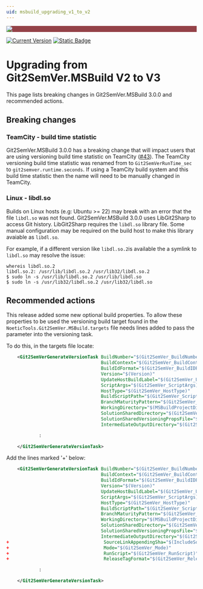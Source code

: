 ```yaml
---
uid: msbuild_upgrading_v1_to_v2
---
```


<div style="background-color:#944248;padding:0px;margin-bottom:0.5em">
  <img src="https://noetictools.github.io/Git2SemVer.MSBuild/Images/Git2SemVer_banner_840x70.png"/>
</div>

[![Current Version](https://img.shields.io/nuget/v/NoeticTools.Git2SemVer.MSBuild?label=Git2SemVer.MSBuild)](https://www.nuget.org/packages/NoeticTools.Git2SemVer.MsBuild)
<a href="https://github.com/NoeticTools/Git2SemVer">
  ![Static Badge](https://img.shields.io/badge/GitHub%20project-944248?logo=github)
</a>


# Upgrading from Git2SemVer.MSBuild V2 to V3

This page lists breaking changes in Git2SemVer.MSBuild 3.0.0 and recommended actions.

## Breaking changes

### TeamCity - build time statistic

Git2SemVer.MSBuild 3.0.0 has a breaking change that will impact users that are using versioning build time statistic on TeamCity ([#43](https://github.com/NoeticTools/Git2SemVer.Core/issues/43)).
The TeamCity versioning build time statistic was renamed from to `Git2SemVerRunTime_sec` to `git2semver.runtime.seconds`.
If using a TeamCity build system and this build time statistic then the name will need to be manually changed in TeamCity.

### Linux - libdl.so

Builds on Linux hosts (e.g: Ubuntu >= 22) may break with an error that the file `libdl.so` was not found.
Git2SemVer.MSBuild 3.0.0 uses LibGit2Sharp to access Git history. LibGit2Sharp requires the `libdl.so` library file.
Some manual configuration may be required on the build host to make this library avaiable as `libdl.so`.

For example, if a different version like `libdl.so.2`is available the a symlink to `libdl.so` may resolve the issue:

```
whereis libdl.so.2
libdl.so.2: /usr/lib/libdl.so.2 /usr/lib32/libdl.so.2
$ sudo ln -s /usr/lib/libdl.so.2 /usr/lib/libdl.so
$ sudo ln -s /usr/lib32/libdl.so.2 /usr/lib32/libdl.so
```

## Recommended actions

This release added some new optional build properties.
To allow these properties to be used the versioning build target found in the `NoeticTools.Git2SemVer.MSBuild.targets` file needs lines added to pass the parameter into the versioning task.

To do this, in the targets file locate:

```xml
    <Git2SemVerGenerateVersionTask BuildNumber="$(Git2SemVer_BuildNumber)"
                                   BuildContext="$(Git2SemVer_BuildContext)"
                                   BuildIdFormat="$(Git2SemVer_BuildIDFormat)"
                                   Version="$(Version)"
                                   UpdateHostBuildLabel="$(Git2SemVer_UpdateHostBuildLabel)"
                                   ScriptArgs="$(Git2SemVer_ScriptArgs)"
                                   HostType="$(Git2SemVer_HostType)"
                                   BuildScriptPath="$(Git2SemVer_ScriptPath)"
                                   BranchMaturityPattern="$(Git2SemVer_BranchMaturityPattern)"
                                   WorkingDirectory="$(MSBuildProjectDirectory)"
                                   SolutionSharedDirectory="$(Git2SemVer_ShareDirectory)"
                                   SolutionSharedVersioningPropsFile="$(Git2SemVer_SharedVersioningJsonFile)"
                                   IntermediateOutputDirectory="$(Git2SemVer_IntermediateOutputPath)">

            :

    </Git2SemVerGenerateVersionTask>
```

Add the lines marked '+' below:

```xml
    <Git2SemVerGenerateVersionTask BuildNumber="$(Git2SemVer_BuildNumber)"
                                   BuildContext="$(Git2SemVer_BuildContext)"
                                   BuildIdFormat="$(Git2SemVer_BuildIDFormat)"
                                   Version="$(Version)"
                                   UpdateHostBuildLabel="$(Git2SemVer_UpdateHostBuildLabel)"
                                   ScriptArgs="$(Git2SemVer_ScriptArgs)"
                                   HostType="$(Git2SemVer_HostType)"
                                   BuildScriptPath="$(Git2SemVer_ScriptPath)"
                                   BranchMaturityPattern="$(Git2SemVer_BranchMaturityPattern)"
                                   WorkingDirectory="$(MSBuildProjectDirectory)"
                                   SolutionSharedDirectory="$(Git2SemVer_ShareDirectory)"
                                   SolutionSharedVersioningPropsFile="$(Git2SemVer_SharedVersioningJsonFile)"
                                   IntermediateOutputDirectory="$(Git2SemVer_IntermediateOutputPath)"
+                                   SourceLinkAppendingSha="$(IncludeSourceRevisionInInformationalVersion)"
+                                   Mode="$(Git2SemVer_Mode)"
+                                   RunScript="$(Git2SemVer_RunScript)"
+                                   ReleaseTagFormat="$(Git2SemVer_ReleaseTagFormat)">

            :

    </Git2SemVerGenerateVersionTask>
```